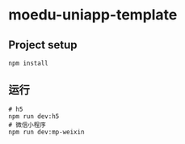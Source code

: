 # moedu-uniapp-template

## Project setup
```
npm install
```
## 运行
```
# h5
npm run dev:h5
# 微信小程序
npm run dev:mp-weixin
```